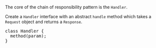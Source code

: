 The core of the chain of responsibility pattern is the `Handler`.

Create a `Handler` interface with an abstract `handle` method 
which takes a `Request` object and returns a `Response`.

<div class="hint">
<pre>
class Handler {
  method(param);
}
</pre>
</div>
